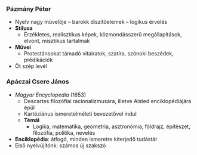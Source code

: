 ### Pázmány Péter
- Nyelv nagy művelője – barokk díszítőelemek – logikus érvelés
- **Stílusa**
	- Érzékletes, realisztikus képek, közmondásszerű megállapítások, elvont, misztikus tartalmak
- **Művei**
	- Protestánsokat támadó vitairatok, szatíra, szónoki beszédek, prédikációk
- Öt szép levél
### Apáczai Csere János
- *Magyar Encyclopedia* (1653)
	- Descartes filozófiai racionalizmusára, illetve Alsted enciklopédiájára épül
	- Kartéziánus ismeretelméleti bevezetővel indul
	- **Témái**
		- Logika, matematika, geometria, asztronómia, földrajz, építészet, filozófia, politika, nevelés
- **Enciklopédia**: átfogó, minden ismeretre kiterjedő tudástár
- Első nyelvújítónk: számos új szakszó